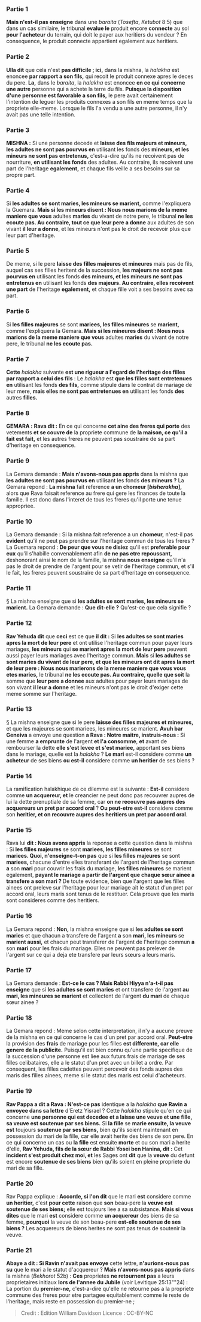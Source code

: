 
### Partie 1
<b>Mais n'est-il pas enseigne</b> dans une <i>baraita</i> (<i>Tosefta</i>, <i>Ketubot</i> 8:5) que dans un cas similaire, le tribunal <b>evalue le</b> produit encore <b>connecte</b> au sol <b>pour l'acheteur</b> du terrain, qui doit le payer aux heritiers du vendeur ? En consequence, le produit connecte appartient egalement aux heritiers.

### Partie 2
<b>Ulla dit</b> que cela n'est <b>pas difficile ; ici,</b> dans la mishna, la <i>halakha</i> est enoncee <b>par rapport a son fils,</b> qui recoit le produit connexe apres le deces du pere. <b>La,</b> dans le <i>baraita</i>, la <i>halakha</i> est enoncee <b>en ce qui concerne une autre</b> personne qui a achete la terre du fils. <b>Puisque la disposition d'une personne est favorable a son fils,</b> le pere avait certainement l'intention de leguer les produits connexes a son fils en meme temps que la propriete elle-meme. Lorsque le fils l'a vendu a une autre personne, il n'y avait pas une telle intention.

### Partie 3
<strong>MISHNA :</strong> Si une personne decede et <b>laisse des fils majeurs et mineurs, les adultes ne sont pas pourvus en</b> utilisant les fonds des <b>mineurs, et les mineurs ne sont pas entretenus,</b> c'est-a-dire qu'ils ne recoivent pas de nourriture, <b>en utilisant les fonds</b> des adultes. Au contraire, ils recoivent une part</b> de l'heritage <b>egalement,</b> et chaque fils veille a ses besoins sur sa propre part.

### Partie 4
Si <b>les adultes se sont maries, les mineurs se marient,</b> comme l'expliquera la Guemara. <b>Mais si les mineurs disent : Nous nous marions de la meme maniere que vous</b> adultes <b>maries</b> du vivant de notre pere, le tribunal <b>ne les ecoute pas. Au contraire, tout ce que leur pere a donne</b> aux adultes de son vivant <b>il leur a donne</b>, et les mineurs n'ont pas le droit de recevoir plus que leur part d'heritage.

### Partie 5
De meme, si le pere <b>laisse des filles majeures et mineures</b> mais pas de fils, auquel cas ses filles heritent de la succession, <b>les majeurs ne sont pas pourvus en</b> utilisant les fonds <b>des mineurs, et les mineurs ne sont pas entretenus en</b> utilisant les fonds <b>des majeurs. Au contraire, elles recoivent une part</b> de l'heritage <b>egalement,</b> et chaque fille voit a ses besoins avec sa part.

### Partie 6
Si <b>les filles majeures</b> se sont <b>mariees, les filles mineures</b> se <b>marient,</b> comme l'expliquera la Gemara. <b>Mais si les mineures disent : Nous nous marions de la meme maniere que vous</b> adultes <b>maries</b> du vivant de notre pere, le tribunal <b>ne les ecoute pas.</b>

### Partie 7
<b>Cette</b> <i>halakha</i> suivante <b>est une rigueur a l'egard de l'heritage des filles</b> <b>par rapport a celui des fils</b> : Le <i>halakha</i> est <b>que les filles sont entretenues en</b> utilisant les fonds <b>des fils,</b> comme stipule dans le contrat de mariage de leur mere, <b>mais elles ne sont pas entretenues en</b> utilisant les fonds <b>des</b> autres <b>filles.</b>

### Partie 8
<strong>GEMARA :</strong> <b>Rava dit :</b> En ce qui concerne <b>cet aine des freres qui porte</b> des vetements <b>et se couvre de</b> la propriete commune de <b>la maison, ce qu'il a fait est fait,</b> et les autres freres ne peuvent pas soustraire de sa part d'heritage en consequence.

### Partie 9
La Gemara demande : <b>Mais n'avons-nous pas appris</b> dans la mishna que <b>les adultes ne sont pas pourvus en</b> utilisant les fonds <b>des mineurs ?</b> La Gemara repond : <b>La mishna</b> fait reference <b>a un chomeur [<i>bisherakha</i>],</b> alors que Rava faisait reference au frere qui gere les finances de toute la famille. Il est donc dans l'interet de tous les freres qu'il porte une tenue appropriee.

### Partie 10
La Gemara demande : Si la mishna fait reference a un <b>chomeur,</b> n'est-il pas <b>evident</b> qu'il ne peut pas prendre sur l'heritage commun de tous les freres ? La Guemara repond : <b>De peur que vous ne disiez</b> qu'il est <b>preferable pour eux</b> qu'il s'habille convenablement afin <b>de ne pas etre repoussant,</b> deshonorant ainsi le nom de la famille, la mishna <b>nous enseigne</b> qu'il n'a pas le droit de prendre de l'argent pour se vetir de l'heritage commun, et s'il le fait, les freres peuvent soustraire de sa part d'heritage en consequence.

### Partie 11
§ La mishna enseigne que si <b>les adultes se sont maries, les mineurs se marient.</b> La Gemara demande : <b>Que dit-elle ?</b> Qu'est-ce que cela signifie ?

### Partie 12
<b>Rav Yehuda dit</b> que <b>ceci</b> est ce que <b>il dit :</b> Si <b>les adultes se sont maries apres la mort de leur pere</b> et ont utilise l'heritage commun pour payer leurs mariages, <b>les mineurs</b> qui <b>se marient apres la mort de leur pere</b> peuvent aussi payer leurs mariages avec l'heritage commun. <b>Mais</b> si <b>les adultes se sont maries du vivant de leur pere, et que les mineurs ont dit apres la mort de leur pere : Nous nous marierons de la meme maniere que vous vous etes maries,</b> le tribunal <b>ne les ecoute pas. Au contraire, quelle que soit</b> la somme que <b>leur pere a donnee</b> aux adultes pour payer leurs mariages de son vivant <b>il leur a donne</b> et les mineurs n'ont pas le droit d'exiger cette meme somme sur l'heritage.

### Partie 13
§ La mishna enseigne que si le pere <b>laisse des filles majeures et mineures,</b> et que les majeures se sont mariees, les mineures se marient. <b>Avuh bar Geneiva</b> a envoye une question <b>a Rava : Notre maitre, instruis-nous :</b> Si une femme <b>a emprunte</b> de l'argent <b>et l'a consomme</b>, <b>et</b> avant de rembourser la dette <b>elle s'est levee et s'est mariee,</b> apportant ses biens dans le mariage, quelle est la <i>halakha</i> ? <b>Le mari</b> est-il considere comme <b>un acheteur</b> de ses biens <b>ou est-il</b> considere comme <b>un heritier</b> de ses biens ?

### Partie 14
La ramification halakhique de ce dilemme est la suivante : <b>Est-il</b> considere comme <b>un acquereur, et</b> le creancier ne peut donc pas recouvrer aupres de lui la dette prenuptiale de sa femme, car <b>on ne recouvre pas aupres des acquereurs un pret par accord oral</b> ? <b>Ou peut-etre est-il</b> considere comme son <b>heritier, et on recouvre aupres des heritiers un pret par accord oral</b>.

### Partie 15
Rava lui <b>dit : Nous avons appris</b> la reponse a cette question dans la mishna : Si <b>les filles majeures</b> se sont <b>mariees, les filles mineures</b> se sont <b>mariees. Quoi, n'enseigne-t-on pas</b> que si <b>les filles majeures</b> se sont <b>mariees, </b> chacune d'entre elles transferant de l'argent de l'heritage commun <b>a</b> son <b>mari</b> pour couvrir les frais du mariage, <b>les filles mineures</b> se marient egalement, <b>payant le mariage <b>a partir</b> de l'argent que chaque sœur ainee a transfere a son <b>mari</b> ? </b> De toute evidence, bien que l'argent que les filles ainees ont preleve sur l'heritage pour leur mariage ait le statut d'un pret par accord oral, leurs maris sont tenus de le restituer. Cela prouve que les maris sont consideres comme des heritiers.

### Partie 16
La Gemara repond : <b>Non,</b> la mishna enseigne que si <b>les adultes se sont maries</b> et que chacun a transfere de l'argent <b>a</b> son <b>mari, les mineurs</b> se <b>marient aussi,</b> et chacun peut transferer de l'argent de l'heritage commun <b>a</b> son <b>mari</b> pour les frais du mariage. Elles ne peuvent pas prelever de l'argent sur ce qui a deja ete transfere par leurs sœurs a leurs maris.

### Partie 17
La Gemara demande : <b>Est-ce le cas ? Mais Rabbi Hiyya n'a-t-il pas enseigne</b> que si <b>les adultes se sont maries</b> et ont transfere de l'argent <b>au mari, les mineures se marient</b> et collectent de l'argent <b>du mari</b> de chaque sœur ainee ?

### Partie 18
La Gemara repond : Meme selon cette interpretation, il n'y a aucune preuve de la mishna en ce qui concerne le cas d'un pret par accord oral. <b>Peut-etre</b> la provision des <b>frais</b> de mariage pour les filles <b>est differente, car elle genere de la publicite.</b> Puisqu'il est bien connu qu'une partie specifique de la succession d'une personne est liee aux futurs frais de mariage de ses filles celibataires, elle a le statut d'un pret avec un billet a ordre. Par consequent, les filles cadettes peuvent percevoir des fonds aupres des maris des filles ainees, meme si le statut des maris est celui d'acheteurs.

### Partie 19
<b>Rav Pappa a dit a Rava : N'est-ce pas</b> identique a la <i>halakha</i> <b>que Ravin a envoyee dans sa lettre</b> d'Eretz Yisrael ? Cette <i>halakha</i> stipule qu'en ce qui concerne <b>une personne qui est decedee et a laisse une veuve et une fille, sa veuve est soutenue par ses biens.</b> Si <b>la fille</b> se <b>marie ensuite, la veuve est</b> toujours <b>soutenue par ses biens,</b> bien qu'ils soient maintenant en possession du mari de la fille, car elle avait herite des biens de son pere. En ce qui concerne un cas ou <b>la fille</b> est ensuite <b>morte</b> et ou son mari a herite d'elle, <b>Rav Yehuda, fils de la sœur de Rabbi Yosei ben Hanina, dit :</b> Cet <b>incident s'est produit chez moi, et</b> les Sages ont <b>dit</b> que la <b>veuve</b> du defunt est</b> encore <b>soutenue de ses biens</b> bien qu'ils soient en pleine propriete du mari de sa fille.

### Partie 20
Rav Pappa explique : <b>Accorde, si l'on dit</b> que le mari <b>est</b> considere comme <b>un heritier,</b> c'est <b>pour cette</b> raison que <b>son</b> beau-pere</b> la <b>veuve est soutenue de ses biens;</b> elle est toujours liee a sa subsistance. <b>Mais si vous dites</b> que le mari <b>est</b> considere comme <b>un acquereur</b> des biens de sa femme, <b>pourquoi</b> la veuve de son beau-pere <b>est-elle soutenue de ses biens ?</b> Les acquereurs de biens herites ne sont pas tenus de soutenir la veuve.

### Partie 21
<b>Abaye a dit : Si Ravin n'avait pas envoye</b> cette lettre, <b>n'aurions-nous pas su</b> que le mari a le statut d'acquereur ? <b>Mais n'avons-nous pas appris</b> dans la mishna (<i>Bekhorot</i> 52b) : <b>Ces</b> proprietes <b>ne retournent pas</b> a leurs proprietaires initiaux <b>lors de l'annee du Jubile</b> (voir Levitique 25:13""24) : La portion du <b>premier-ne,</b> c'est-a-dire qu'elle ne retourne pas a la propriete commune des freres pour etre partagee equitablement comme le reste de l'heritage, mais reste en possession du premier-ne ;

>Credit : Edition William Davidson
>Licence : CC-BY-NC